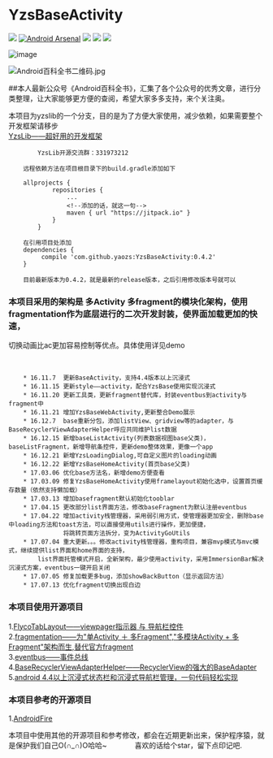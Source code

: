# YzsBaseActivity
[![](https://jitpack.io/v/yaozs/YzsBaseActivity.svg)](https://jitpack.io/#yaozs/YzsBaseActivity)
[![Android Arsenal](https://img.shields.io/badge/Android%20Arsenal-YzsBaseActivity-green.svg?style=true)](https://android-arsenal.com/details/1/2756)
![](https://img.shields.io/badge/minSdk-15-blue.svg)
[![](https://img.shields.io/github/stars/yaozs/YzsBaseActivity.svg)](https://github.com/yaozs/YzsBaseActivity/stargazers)
[![](https://img.shields.io/github/forks/yaozs/YzsBaseActivity.svg)](https://github.com/yaozs/YzsBaseActivity/network)

![image](https://github.com/yaozs/YzsLib/blob/master/app/src/main/res/mipmap-xxxhdpi/icon.png)<br />


![Android百科全书二维码.jpg](http://upload-images.jianshu.io/upload_images/5637205-5afd370499eee2d3.jpg?imageMogr2/auto-orient/strip%7CimageView2/2/w/1240)

##本人最新公众号《Android百科全书》，汇集了各个公众号的优秀文章，进行分类整理，让大家能够更方便的查阅，希望大家多多支持，来个关注奥。



本项目为yzslib的一个分支，目的是为了方便大家使用，减少依赖，如果需要整个开发框架请移步<br />
[YzsLib——超好用的开发框架](https://github.com/yaozs/YzsLib)

            YzsLib开源交流群：331973212

        远程依赖方法在项目根目录下的build.gradle添加如下

        allprojects {
        		repositories {
        			...
        			<!--添加的话，就这一句-->
        			maven { url "https://jitpack.io" }
        		}
        	}

        在引用项目处添加
        dependencies {
             compile 'com.github.yaozs:YzsBaseActivity:0.4.2'
        }

        目前最新版本为0.4.2，就是最新的release版本，之后引用修改版本号就可以


### 本项目采用的架构是 多Activity 多fragment的模块化架构，使用fragmentation作为底层进行的二次开发封装，使界面加载更加的快速，
切换动画比ac更加容易控制等优点。具体使用详见demo

  
        
        * 16.11.7  更新BaseActivity，支持4.4版本以上沉浸式
        * 16.11.15 更新style——activity，配合YzsBase使用实现沉浸式
        * 16.11.20 更新工具类，更新fragment替代库，封装eventbus到activity与fragment中
        * 16.11.21 增加YzsBaseWebActivity,更新整合Demo展示
        * 16.12.7  base重新分包，添加listView、gridview等的adapter，与BaseRecyclerViewAdapterHelper呼应共同维护list数据
        * 16.12.15 新增baseListActivity(列表数据视图base父类)，baseListFragment，新增导航条控件，更新demo整体效果，更像一个app
        * 16.12.21 新增YzsLoadingDialog,可自定义图片的loading动画
        * 16.12.22 新增YzsBaseHomeActivity(首页base父类)
        * 17.03.06 优化base方法名，新增demo方便查看
        * 17.03.09 修复YzsBaseHomeActivity使用framelayout初始化选中，设置首页缓存数量（依然支持懒加载）
        * 17.03.13 增加basefragment默认初始化tooblar
        * 17.04.15 更改部分list界面方法，修改baseFragment为默认注册eventbus
        * 17.04.22 增加activity栈管理器，采用弱引用方式，使管理器更加安全，删除base中loading方法和toast方法，可以直接使用utils进行操作，更加便捷，
                   将跳转页面方法拆分，变为ActivityGoUtils
        * 17.07.04 重大更新。。。修改activity栈管理器，重构项目，兼容mvp模式与mvc模式，继续提供list界面和home界面的支持，
            list界面托管模式开启，全新架构，最少使用activity，采用ImmersionBar解决沉浸式方案，eventbus一键开启关闭
        * 17.07.05 修复加载更多bug，添加showBackButton（显示返回方法）
        * 17.07.13 优化fragment切换出现白边


### 本项目使用开源项目
1.[FlycoTabLayout——viewpager指示器 与 导航栏控件](https://github.com/H07000223/FlycoTabLayout)<br />
2.[fragmentation——为"单Activity ＋ 多Fragment","多模块Activity + 多Fragment"架构而生,替代官方fragment](https://github.com/YoKeyword/Fragmentation)<br />
3.[eventbus——事件总线](https://github.com/greenrobot/EventBus)<br />
4.[BaseRecyclerViewAdapterHelper——RecyclerView的强大的BaseAdapter](https://github.com/CymChad/BaseRecyclerViewAdapterHelper)<br />
5.[android 4.4以上沉浸式状态栏和沉浸式导航栏管理，一句代码轻松实现](https://github.com/gyf-dev/ImmersionBar)<br />

### 本项目参考的开源项目
1.[AndroidFire](https://github.com/jaydenxiao2016/AndroidFire)<br />


本项目中使用其他的开源项目和参考修改，都会在近期更新出来，保护程序猿，就是保护我们自己O(∩_∩)O哈哈~
       
        喜欢的话给个star，留下点印记吧.
